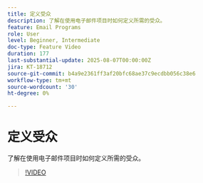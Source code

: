 ```yaml
---
title: 定义受众
description: 了解在使用电子邮件项目时如何定义所需的受众。
feature: Email Programs
role: User
level: Beginner, Intermediate
doc-type: Feature Video
duration: 177
last-substantial-update: 2025-08-07T00:00:00Z
jira: KT-18712
source-git-commit: b4a9e2361ff3af20bfc68ae37c9ecdbb056c38e6
workflow-type: tm+mt
source-wordcount: '30'
ht-degree: 0%

---
```



# 定义受众

了解在使用电子邮件项目时如何定义所需的受众。

>[!VIDEO](https://video.tv.adobe.com/v/3470633/?learn=on&enablevpops)
